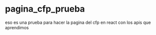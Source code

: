 # pagina_cfp_prueba
eso es una prueba para hacer la pagina del cfp en react con los apis que aprendimos
